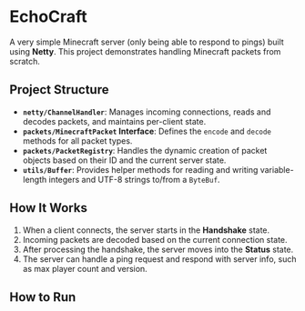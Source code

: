 # EchoCraft

A very simple Minecraft server (only being able to respond to pings) built using **Netty**. This project demonstrates handling Minecraft packets from scratch.

## Project Structure

- **`netty/ChannelHandler`**: Manages incoming connections, reads and decodes packets, and maintains per-client state.
- **`packets/MinecraftPacket` Interface**: Defines the `encode` and `decode` methods for all packet types.
- **`packets/PacketRegistry`**: Handles the dynamic creation of packet objects based on their ID and the current server state.
- **`utils/Buffer`**: Provides helper methods for reading and writing variable-length integers and UTF-8 strings to/from a `ByteBuf`.

## How It Works

1. When a client connects, the server starts in the **Handshake** state.
2. Incoming packets are decoded based on the current connection state.
3. After processing the handshake, the server moves into the **Status** state.
4. The server can handle a ping request and respond with server info, such as max player count and version.

## How to Run
